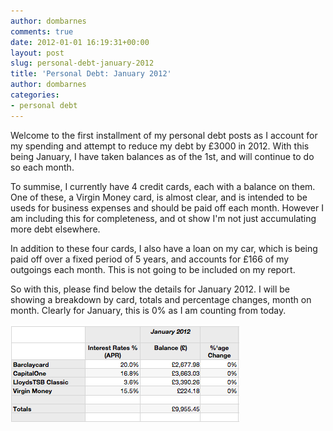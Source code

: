 ```yaml
---
author: dombarnes
comments: true
date: 2012-01-01 16:19:31+00:00
layout: post
slug: personal-debt-january-2012
title: 'Personal Debt: January 2012'
author: dombarnes
categories:
- personal debt
---
```


Welcome to the first installment of my personal debt posts as I account for my spending and attempt to reduce my debt by £3000 in 2012.
With this being January, I have taken balances as of the 1st, and will continue to do so each month.  

To summise, I currently have 4 credit cards, each with a balance on them. One of these, a Virgin Money card, is almost clear, and is intended to be useds for business expenses and should be paid off each month. However I am including this for completeness, and ot show I'm not just accumulating more debt elsewhere.  

In addition to these four cards, I also have a loan on my car, which is being paid off over a fixed period of 5 years, and accounts for £166 of my outgoings each month. This is not going to be included on my report.  

So with this, please find below the details for January 2012. I will be showing a breakdown by card, totals and percentage changes, month on month. Clearly for January, this is 0% as I am counting from today.

![January 2012 Debt Table](/assets/images/personal_debt/debt_january_2012.png)
